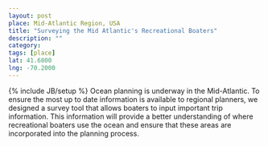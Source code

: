 ```yaml
---
layout: post
place: Mid-Atlantic Region, USA
title: "Surveying the Mid Atlantic's Recreational Boaters"
description: ""
category: 
tags: [place]
lat: 41.6800
lng: -70.2000
---
```

{% include JB/setup %}
Ocean planning is underway in the Mid-Atlantic. To ensure the most up to date information is available to regional planners, we designed a survey tool that allows boaters to input important trip information. This information will provide a better understanding of where recreational boaters use the ocean and ensure that these areas are incorporated into the planning process.